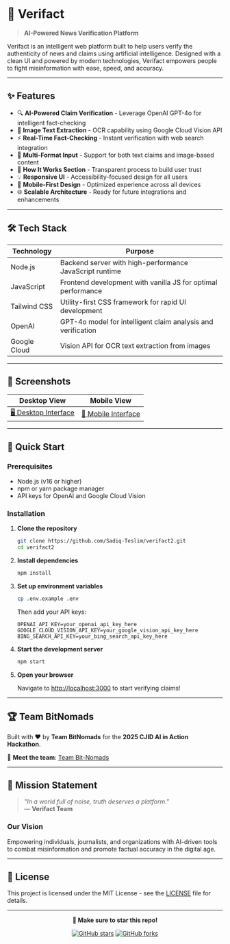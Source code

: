 # 🧠 Verifact

> **AI-Powered News Verification Platform**

Verifact is an intelligent web platform built to help users verify the authenticity of news and claims using artificial intelligence. Designed with a clean UI and powered by modern technologies, Verifact empowers people to fight misinformation with ease, speed, and accuracy.

---

## ✨ Features

- 🔍 **AI-Powered Claim Verification** - Leverage OpenAI GPT-4o for intelligent fact-checking
- 📸 **Image Text Extraction** - OCR capability using Google Cloud Vision API
- ⚡ **Real-Time Fact-Checking** - Instant verification with web search integration
- 🎯 **Multi-Format Input** - Support for both text claims and image-based content
- 🧩 **How It Works Section** - Transparent process to build user trust
- 💡 **Responsive UI** - Accessibility-focused design for all users
- 📱 **Mobile-First Design** - Optimized experience across all devices
- 🌐 **Scalable Architecture** - Ready for future integrations and enhancements

---

## 🛠️ Tech Stack

| Technology | Purpose |
|------------|---------|
| Node.js | Backend server with high-performance JavaScript runtime |
| JavaScript| Frontend development with vanilla JS for optimal performance |
| Tailwind CSS | Utility-first CSS framework for rapid UI development |
| OpenAI| GPT-4o model for intelligent claim analysis and verification |
| Google Cloud | Vision API for OCR text extraction from images |

---

## 📸 Screenshots

| Desktop View | Mobile View |
|--------------|-------------|
| [🖥️ Desktop Interface](https://drive.google.com/file/d/1F3ul2Fzlxw7mLIeh7JAmWm56b8hHEILu/view?usp=drive_link) | [📱 Mobile Interface](https://drive.google.com/file/d/1blmBY-1GoiA1VmC7QWr2cfuBk2AVDZic/view?usp=drive_link) |

---

## 🚀 Quick Start

### Prerequisites
- Node.js (v16 or higher)
- npm or yarn package manager
- API keys for OpenAI and Google Cloud Vision

### Installation

1. **Clone the repository**
   ```bash
   git clone https://github.com/Sadiq-Teslim/verifact2.git
   cd verifact2
   ```

2. **Install dependencies**
   ```bash
   npm install
   ```

3. **Set up environment variables**
   ```bash
   cp .env.example .env
   ```
   Then add your API keys:
   ```env
   OPENAI_API_KEY=your_openai_api_key_here
   GOOGLE_CLOUD_VISION_API_KEY=your_google_vision_api_key_here
   BING_SEARCH_API_KEY=your_bing_search_api_key_here
   ```

4. **Start the development server**
   ```bash
   npm start
   ```

5. **Open your browser**
   
   Navigate to [http://localhost:3000](http://localhost:3000) to start verifying claims!

---

## 🏆 Team BitNomads

Built with ❤️ by **Team BitNomads** for the **2025 CJID AI in Action Hackathon**.

👥 **Meet the team**: [Team Bit-Nomads](https://github.com/organizations/Bit-Nomads)

---

## 🎯 Mission Statement

> *"In a world full of noise, truth deserves a platform."*  
> — **Verifact Team**

### Our Vision
Empowering individuals, journalists, and organizations with AI-driven tools to combat misinformation and promote factual accuracy in the digital age.

---

## 📄 License

This project is licensed under the MIT License - see the [LICENSE](LICENSE) file for details.

---

<div align="center">

**🌟 Make sure to star this repo!**

[![GitHub stars](https://img.shields.io/github/stars/Sadiq-Teslim/verifact2?style=social)](https://github.com/Sadiq-Teslim/verifact2/stargazers)
[![GitHub forks](https://img.shields.io/github/forks/Sadiq-Teslim/verifact2?style=social)](https://github.com/Sadiq-Teslim/verifact2/network/members)

</div>
